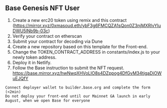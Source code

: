 ## Base Genesis NFT User
1. Create a new erc20 token using remix and this contract
(https://mirror.xyz/0xmasoud.eth/ybF3g6FMCQZA1sQon0Z3njMXRlvYIuDWU5lNb9b-03c)
2. Verify your contract on etherscan
3. Submit your contract for decoding via Dune
4. Create a new repository based on this template for the Front-end.
5. Change the TOKEN_CONTRACT_ADDRESS in constants/index.js to your newly token address.
6. Deploy it in Netlify.
7. Follow the Base instruction to submit the NFT request.
https://base.mirror.xyz/hwNwqXHVoLlO8s4DZppog4DfGvM34tigaDjOWuEJQfY
```
Connect deployer wallet to builder.base.org and complete the form (<2min)
Do not deploy your front-end until our Mainnet GA launch in early August, when we open Base for everyone
```
